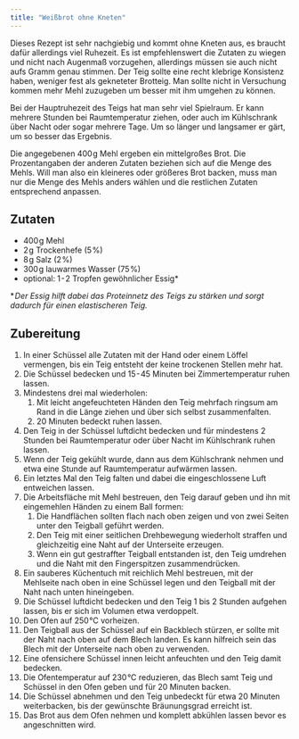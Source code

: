 ```yaml
---
title: "Weißbrot ohne Kneten"
---
```

Dieses Rezept ist sehr nachgiebig und kommt ohne Kneten aus, es braucht dafür allerdings viel Ruhezeit. Es ist empfehlenswert die Zutaten  zu wiegen und nicht nach Augenmaß vorzugehen, allerdings müssen sie auch nicht aufs Gramm genau stimmen. Der Teig sollte eine recht klebrige Konsistenz haben, weniger fest als gekneteter Brotteig. Man sollte nicht in Versuchung kommen mehr Mehl zuzugeben um besser mit ihm umgehen zu können.

Bei der Hauptruhezeit des Teigs hat man sehr viel Spielraum. Er kann mehrere Stunden bei Raumtemperatur ziehen, oder auch im Kühlschrank über Nacht oder sogar mehrere Tage. Um so länger und langsamer er gärt, um so besser das Ergebnis.

Die angegebenen 400&hairsp;g Mehl ergeben ein mittelgroßes Brot. Die Prozentangaben der anderen Zutaten beziehen sich auf die Menge des Mehls. Will man also ein kleineres oder größeres Brot backen, muss man nur die Menge des Mehls anders wählen und die restlichen Zutaten entsprechend anpassen.

## Zutaten
- 400&hairsp;g Mehl
- 2&hairsp;g Trockenhefe (5&hairsp;%)
- 8&hairsp;g Salz (2&hairsp;%)
- 300&hairsp;g lauwarmes Wasser (75&hairsp;%)
- optional: 1&hairsp;-&hairsp;2 Tropfen gewöhnlicher Essig*

**&hairsp;Der Essig hilft dabei das Proteinnetz des Teigs zu stärken und sorgt dadurch für einen elastischeren Teig.*

## Zubereitung
1. In einer Schüssel alle Zutaten mit der Hand oder einem Löffel vermengen, bis ein Teig entsteht der keine trockenen Stellen mehr hat.
1. Die Schüssel bedecken und 15&hairsp;-&hairsp;45 Minuten bei Zimmertemperatur ruhen lassen.
1. Mindestens drei mal wiederholen:
    1. Mit leicht angefeuchteten Händen den Teig mehrfach ringsum am Rand in die Länge ziehen und über sich selbst zusammenfalten.
    1. 20 Minuten bedeckt ruhen lassen.
1. Den Teig in der Schüssel luftdicht bedecken und für mindestens 2 Stunden bei Raumtemperatur oder über Nacht im Kühlschrank ruhen lassen.
1. Wenn der Teig gekühlt wurde, dann aus dem Kühlschrank nehmen und etwa eine Stunde auf Raumtemperatur aufwärmen lassen.
1. Ein letztes Mal den Teig falten und dabei die eingeschlossene Luft entweichen lassen.
1. Die Arbeitsfläche mit Mehl bestreuen, den Teig darauf geben und ihn mit eingemehlen Händen zu einem Ball formen:
    1. Die Handflächen sollten flach nach oben zeigen und von zwei Seiten unter den Teigball geführt werden.
    1. Den Teig mit einer seitlichen Drehbewegung wiederholt straffen und gleichzeitig eine Naht auf der Unterseite erzeugen.
    1. Wenn ein gut gestraffter Teigball entstanden ist, den Teig umdrehen und die Naht mit den Fingerspitzen zusammendrücken.
1. Ein sauberes Küchentuch mit reichlich Mehl bestreuen, mit der Mehlseite nach oben in eine Schüssel legen und den Teigball mit der Naht nach unten hineingeben.
1. Die Schüssel luftdicht bedecken und den Teig 1 bis 2 Stunden aufgehen lassen, bis er sich im Volumen etwa verdoppelt.
1. Den Ofen auf 250&hairsp;°C vorheizen.
1. Den Teigball aus der Schüssel auf ein Backblech stürzen, er sollte mit der Naht nach oben auf dem Blech landen. Es kann hilfreich sein das Blech mit der Unterseite nach oben zu verwenden.
1. Eine ofensichere Schüssel innen leicht anfeuchten und den Teig damit bedecken.
1. Die Ofentemperatur auf 230&hairsp;°C reduzieren, das Blech samt Teig und Schüssel in den Ofen geben und für 20 Minuten backen.
1. Die Schüssel abnehmen und den Teig unbedeckt für etwa 20 Minuten weiterbacken, bis der gewünschte Bräunungsgrad erreicht ist.
1. Das Brot aus dem Ofen nehmen und komplett abkühlen lassen bevor es angeschnitten wird.